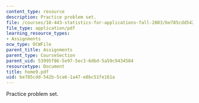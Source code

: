 ```yaml
---
content_type: resource
description: Practice problem set.
file: /courses/18-443-statistics-for-applications-fall-2003/be785cdd542b5ca61a47e8bc51fe161a_home9.pdf
file_type: application/pdf
learning_resource_types:
- Assignments
ocw_type: OCWFile
parent_title: Assignments
parent_type: CourseSection
parent_uid: 53995f86-5e97-5ec3-6dbd-5a59c9434584
resourcetype: Document
title: home9.pdf
uid: be785cdd-542b-5ca6-1a47-e8bc51fe161a
---
```

Practice problem set.

